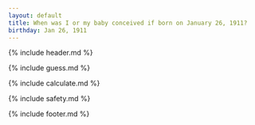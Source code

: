```yaml
---
layout: default
title: When was I or my baby conceived if born on January 26, 1911?
birthday: Jan 26, 1911
---
```


{% include header.md %}

{% include guess.md %}

{% include calculate.md %}

{% include safety.md %}

{% include footer.md %}




